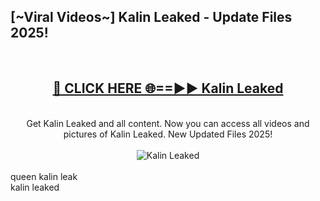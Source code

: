 <h2>[~Viral Videos~] Kalin Leaked - Update Files 2025!</h2>
<br>
<div align="center">
<h2><a href="https://betterlinks.top/A2PfLJ" rel="nofollow">🔴 CLICK HERE 🌐==►► Kalin Leaked</a></h2>
<br>
Get Kalin Leaked and all content. Now you can access all videos and pictures of Kalin Leaked. New Updated Files 2025!
<br>
<br>
<a href="https://betterlinks.top/A2PfLJ" rel="nofollow" data-target="animated-image.originalLink"><img src="https://i.ibb.co.com/WyWwxjT/player-gif2.gif" alt="Kalin Leaked" style="max-width: 100%; display: inline-block;" data-target="animated-image.originalImage"></a>
</div>
<br>
queen kalin leak<br>
kalin leaked